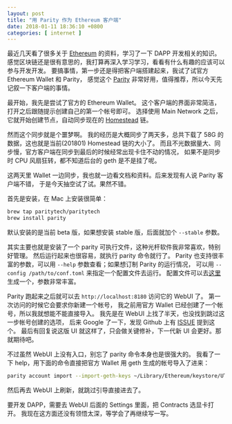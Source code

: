 ```yaml
--- 
layout: post
title: "用 Parity 作为 Ethereum 客户端"
date: 2018-01-11 18:36:10 +0800
categories: [ internet ]
---
```


最近几天看了很多关于 [Ethereum][ethereum] 的资料，学习了一下 DAPP 开发相关的知识。
感觉区块链还是很有意思的，我打算再深入学习学习，看看有什么有趣的应该可以参与开发开发。
要搞事情，第一步还是得把客户端搭建起来，我试了试官方 Ethereum Wallet 和 Parity，
感觉这个 [Parity][parity] 非常好用，值得推荐，所以今天先记叙一下客户端的事情。

<!-- more -->

最开始，我先是尝试了官方的 Ethereum Wallet。
这个客户端的界面非常简洁，打开之后跟随提示创建自己的第一个帐号即可。
选择使用 Main Network 之后，它就开始创建节点，自动同步现在的 [Homestead][homestead] 链。

然而这个同步就是个噩梦啊。
我的经历是大概同步了两天多，总共下载了 58G 的数据，这也就是当前(201801) Homestead 链的大小了。
而且不光数据量大、同步慢，官方客户端在同步到最后的时候经常出现卡住不动的情况，
如果不是同步时 CPU 风扇狂转，都不知道后台的 geth 是不是挂了呢。

这两天里 Wallet 一边同步，我也就一边看文档和资料。后来发现有人说 Parity 客户端不错，
于是今天抽空试了试。果然不错。

首先是安装，在 Mac 上安装很简单：

``` bash
brew tap paritytech/paritytech
brew install parity
```

默认安装的是当前 beta 版，如果想安装 stable 版，后面就加个 `--stable` 参数。

其实主要也就是安装了一个 parity 可执行文件，这种光杆软件我非常喜欢，特别好管理。
然后运行起来也很容易，就执行 parity 命令就行了。
Parity 也支持很丰富的参数，可以用 `--help` 参数查看；如果想订制 Parity 的运行情况，
可以用 `--config /path/to/conf.toml` 来指定一个配置文件去运行。
配置文件可以去[这里][PCG]生成一个，参数非常丰富。

Parity 跑起来之后就可以去 `http://localhost:8180` 访问它的 WebUI 了。
第一次访问的时候它会要求你新建一个帐号，
我之前用官方 Wallet 已经创建了一个帐号，所以我就想能不能直接导入。
我先是在 WebUI 上找了半天，也没找到跳过这一步帐号创建的选项，
后来 Google 了一下，发现 Github 上有 [ISSUE][issue] 提到这个。
最后有回复说这版 UI 就这样了，只会做关键修补，下一代新 UI 会更好。那就期待吧。

不过虽然 WebUI 上没有入口，别忘了 parity 命令本身也是很强大的。
我看了一下 help，用下面的命令直接把官方 Wallet 用 geth 生成的帐号导入了进来：

``` bash
parity account import --import-geth-keys ~/Library/Ethereum/keystore/UTC--XXX
```

然后再去 WebUI 上刷新，就跳过引导直接进去了。

要开发 DAPP，需要去 WebUI 后面的 Settings 里面，把 Contracts 选显卡打开。
我现在这方面还没有领悟太深，等学会了再继续写一写。

[ethereum]:     https://www.ethereum.org/
[parity]:       https://www.parity.io/
[homestead]:    http://www.ethdocs.org/en/latest/introduction/the-homestead-release.html
[PCG]:          https://paritytech.github.io/parity-config-generator/
[issue]:        https://github.com/paritytech/parity/issues/6367

